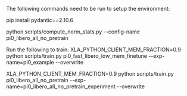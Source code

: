 
The following commands need to be run to setup the environment:

pip install pydantic==2.10.6


python scripts/compute_norm_stats.py --config-name pi0_libero_all_no_pretrain

Run the following to train:
XLA_PYTHON_CLIENT_MEM_FRACTION=0.9 python scripts/train.py pi0_fast_libero_low_mem_finetune --exp-name=pi0_example --overwrite

XLA_PYTHON_CLIENT_MEM_FRACTION=0.9 python scripts/train.py pi0_libero_all_no_pretrain --exp-name=pi0_libero_all_no_pretrain_experiment --overwrite

